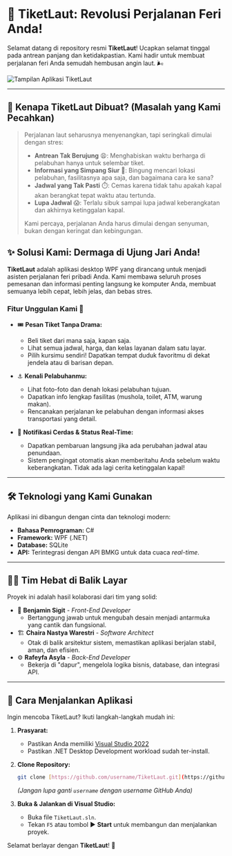 # 🚢 TiketLaut: Revolusi Perjalanan Feri Anda!

Selamat datang di repository resmi **TiketLaut**! Ucapkan selamat tinggal pada antrean panjang dan ketidakpastian. Kami hadir untuk membuat perjalanan feri Anda semudah hembusan angin laut. 🌬️

![Tampilan Aplikasi TiketLaut](https.via.placeholder.com/800x450.png?text=Screenshot+Aplikasi+TiketLaut)

---

## 🤔 Kenapa TiketLaut Dibuat? (Masalah yang Kami Pecahkan)

> Perjalanan laut seharusnya menyenangkan, tapi seringkali dimulai dengan stres:
> * **Antrean Tak Berujung** 😩: Menghabiskan waktu berharga di pelabuhan hanya untuk selembar tiket.
> * **Informasi yang Simpang Siur** 🤔: Bingung mencari lokasi pelabuhan, fasilitasnya apa saja, dan bagaimana cara ke sana?
> * **Jadwal yang Tak Pasti** ⏱️: Cemas karena tidak tahu apakah kapal akan berangkat tepat waktu atau tertunda.
> * **Lupa Jadwal** 😱: Terlalu sibuk sampai lupa jadwal keberangkatan dan akhirnya ketinggalan kapal.
>
> Kami percaya, perjalanan Anda harus dimulai dengan senyuman, bukan dengan keringat dan kebingungan.

## ✨ Solusi Kami: Dermaga di Ujung Jari Anda!

**TiketLaut** adalah aplikasi desktop WPF yang dirancang untuk menjadi asisten perjalanan feri pribadi Anda. Kami membawa seluruh proses pemesanan dan informasi penting langsung ke komputer Anda, membuat semuanya lebih cepat, lebih jelas, dan bebas stres.

### Fitur Unggulan Kami 🌟

* 🎟️ **Pesan Tiket Tanpa Drama:**
    * Beli tiket dari mana saja, kapan saja.
    * Lihat semua jadwal, harga, dan kelas layanan dalam satu layar.
    * Pilih kursimu sendiri! Dapatkan tempat duduk favoritmu di dekat jendela atau di barisan depan.

* ⚓ **Kenali Pelabuhanmu:**
    * Lihat foto-foto dan denah lokasi pelabuhan tujuan.
    * Dapatkan info lengkap fasilitas (mushola, toilet, ATM, warung makan).
    * Rencanakan perjalanan ke pelabuhan dengan informasi akses transportasi yang detail.

* 🔔 **Notifikasi Cerdas & Status Real-Time:**
    * Dapatkan pembaruan langsung jika ada perubahan jadwal atau penundaan.
    * Sistem pengingat otomatis akan memberitahu Anda sebelum waktu keberangkatan. Tidak ada lagi cerita ketinggalan kapal!

---

## 🛠️ Teknologi yang Kami Gunakan

Aplikasi ini dibangun dengan cinta dan teknologi modern:

* **Bahasa Pemrograman:** C#
* **Framework:** WPF (.NET)
* **Database:** SQLite
* **API:** Terintegrasi dengan API BMKG untuk data cuaca *real-time*.

---

## 👩‍💻 Tim Hebat di Balik Layar

Proyek ini adalah hasil kolaborasi dari tim yang solid:

* 🎨 **Benjamin Sigit** - *Front-End Developer*
    * Bertanggung jawab untuk mengubah desain menjadi antarmuka yang cantik dan fungsional.
* 🏗️ **Chaira Nastya Warestri** - *Software Architect*
    * Otak di balik arsitektur sistem, memastikan aplikasi berjalan stabil, aman, dan efisien.
* ⚙️ **Rafeyfa Asyla** - *Back-End Developer*
    * Bekerja di "dapur", mengelola logika bisnis, database, dan integrasi API.

---

## 🚀 Cara Menjalankan Aplikasi

Ingin mencoba TiketLaut? Ikuti langkah-langkah mudah ini:

1.  **Prasyarat:**
    * Pastikan Anda memiliki [Visual Studio 2022](https://visualstudio.microsoft.com/vs/)
    * Pastikan .NET Desktop Development workload sudah ter-install.

2.  **Clone Repository:**
    ```bash
    git clone [https://github.com/username/TiketLaut.git](https://github.com/username/TiketLaut.git)
    ```
    *(Jangan lupa ganti `username` dengan username GitHub Anda)*

3.  **Buka & Jalankan di Visual Studio:**
    * Buka file `TiketLaut.sln`.
    * Tekan `F5` atau tombol ▶️ **Start** untuk membangun dan menjalankan proyek.

Selamat berlayar dengan **TiketLaut**! 🌊
